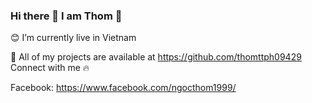 ### Hi there 👋 I am Thom :pineapple:

<!--
**thomttph09429/thomttph09429** is a ✨ _special_ ✨ repository because its `README.md` (this file) appears on your GitHub profile.

Here are some ideas to get you started:

- 🔭 I’m currently working on ...
- 🌱 I’m currently learning ...
- 👯 I’m looking to collaborate on ...
- 🤔 I’m looking for help with ...
- 💬 Ask me about ...
- 📫 How to reach me: ...
- 😄 Pronouns: ...
- ⚡ Fun fact: ...
-->
:blush: I’m currently live in Vietnam

🍞 All of my projects are available at https://github.com/thomttph09429
Connect with me 🔥

Facebook: https://www.facebook.com/ngocthom1999/








